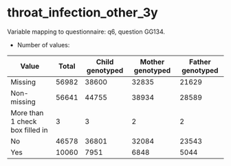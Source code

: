 # throat_infection_other_3y
Variable mapping to questionnaire: q6, question GG134.
- Number of values:

| Value | Total | Child genotyped | Mother genotyped | Father genotyped |
| ----- | ----- | --------------- | ---------------- | ---------------- |
| Missing | 56982 | 38600 | 32835 | 21629 |
| Non-missing | 56641 | 44755 | 38934 | 28589 |
| More than 1 check box filled in | 3 | 3 | 2 |2 |
| No | 46578 | 36801 | 32084 |23543 |
| Yes | 10060 | 7951 | 6848 |5044 |



